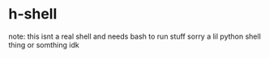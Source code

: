# h-shell
note: this isnt a real shell and needs bash to run stuff sorry
a lil python shell thing
or somthing idk